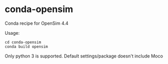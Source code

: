 # conda-opensim
Conda recipe for OpenSim 4.4

Usage:

    cd conda-opensim
    conda build opensim
    
Only python 3 is supported. Default settings/package doesn't include Moco
